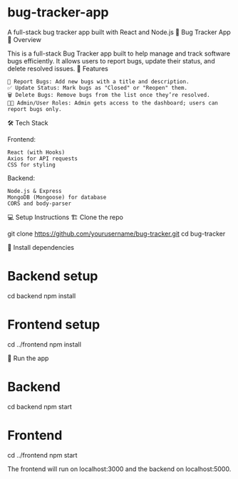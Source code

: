 # bug-tracker-app
 A full-stack bug tracker app built with React and Node.js
🐞 Bug Tracker App
🚀 Overview

This is a full-stack Bug Tracker app built to help manage and track software bugs efficiently. It allows users to report bugs, update their status, and delete resolved issues.
🔧 Features

    📝 Report Bugs: Add new bugs with a title and description.
    ✅ Update Status: Mark bugs as "Closed" or "Reopen" them.
    🗑️ Delete Bugs: Remove bugs from the list once they’re resolved.
    👨‍💻 Admin/User Roles: Admin gets access to the dashboard; users can report bugs only.

🛠️ Tech Stack

Frontend:

    React (with Hooks)
    Axios for API requests
    CSS for styling

Backend:

    Node.js & Express
    MongoDB (Mongoose) for database
    CORS and body-parser

💻 Setup Instructions
🏗️ Clone the repo

git clone https://github.com/yourusername/bug-tracker.git
cd bug-tracker

🔧 Install dependencies

# Backend setup
cd backend
npm install

# Frontend setup
cd ../frontend
npm install

🚀 Run the app

# Backend
cd backend
npm start

# Frontend
cd ../frontend
npm start

The frontend will run on localhost:3000 and the backend on localhost:5000.